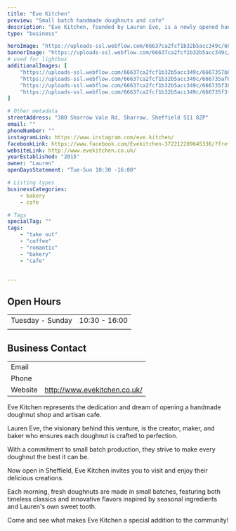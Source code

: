 ```yaml
---
title: "Eve Kitchen"
preview: "Small batch handmade doughnuts and cafe"
description: "Eve Kitchen, founded by Lauren Eve, is a newly opened handmade doughnut shop and artisan cafe in Sheffield. They specialize in small batch, handmade doughnuts crafted with seasonal ingredients and classic flavors. Come experience their fresh, daily-made treats at their inviting new location."
type: "business"

heroImage: "https://uploads-ssl.webflow.com/66637ca2fcf1b32b5acc349c/666736260bf51361d01ae730_Screenshot%202024-06-10%20at%2018.21.29.png"
bannerImage: "https://uploads-ssl.webflow.com/66637ca2fcf1b32b5acc349c/666735f3583a5c9282e0d8af_eve%202.jpeg"
# used for lightbox
additionalImages: [
    "https://uploads-ssl.webflow.com/66637ca2fcf1b32b5acc349c/6667357b8a5d9038a1b8acb7_Screenshot%202024-06-10%20at%2018.18.07.png",
    "https://uploads-ssl.webflow.com/66637ca2fcf1b32b5acc349c/666735af609e3859d7ba6c00_Screenshot%202024-06-10%20at%2018.19.25.png",
    "https://uploads-ssl.webflow.com/66637ca2fcf1b32b5acc349c/666735f386780e6036f384f7_eve%201.jpeg",
    "https://uploads-ssl.webflow.com/66637ca2fcf1b32b5acc349c/666735f3f988c016332514dd_eve%203.jpeg"
]

# Other metadata
streetAddress: "380 Sharrow Vale Rd, Sharrow, Sheffield S11 8ZP"
email: ""
phoneNumber: ""
instagramLink: https://www.instagram.com/eve.kitchen/
facebookLink: https://www.facebook.com/Evekitchen-372212209645336/?fref=ts
websiteLink: http://www.evekitchen.co.uk/
yearEstablished: "2015"
owner: "Lauren"
openDaysStatement: "Tue-Sun 10:30 -16:00"

# Listing types
businessCategories:
    - bakery
    - cafe

# Tags
specialTag: ""
tags:
    - "take out"
    - "coffee"
    - "romantic"
    - "bakery"
    - "cafe"


---
```


## Open Hours

|                  |               |
| ---------------- | ------------- |
| Tuesday - Sunday | 10:30 - 16:00 |
|                  |               |

## Business Contact

|         |                              |
| ------- | ---------------------------- |
| Email   |                              |
| Phone   |                              |
| Website | http://www.evekitchen.co.uk/ |

Eve Kitchen represents the dedication and dream of opening a handmade doughnut shop and artisan cafe.

Lauren Eve, the visionary behind this venture, is the creator, maker, and baker who ensures each doughnut is crafted to perfection.

With a commitment to small batch production, they strive to make every doughnut the best it can be.

Now open in Sheffield, Eve Kitchen invites you to visit and enjoy their delicious creations.

Each morning, fresh doughnuts are made in small batches, featuring both timeless classics and innovative flavors inspired by seasonal ingredients and Lauren's own sweet tooth.

Come and see what makes Eve Kitchen a special addition to the community!
